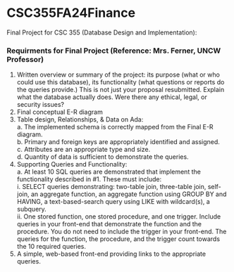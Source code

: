 # CSC355FA24Finance
Final Project for CSC 355 (Database Design and Implementation):
### Requirments for Final Project (Reference: Mrs. Ferner, UNCW Professor)
1. Written overview or summary of the project: its purpose (what or who could use this
database), its functionality (what questions or reports do the queries provide.) This is not just
your proposal resubmitted. Explain what the database actually does. Were there any ethical,
legal, or security issues?  
2. Final conceptual E-R diagram  
3. Table design, Relationships, & Data on Ada:  
  a. The implemented schema is correctly mapped from the Final E-R diagram.  
  b. Primary and foreign keys are appropriately identified and assigned.  
  c. Attributes are an appropriate type and size.  
  d. Quantity of data is sufficient to demonstrate the queries.  
4. Supporting Queries and Functionality:  
  a. At least 10 SQL queries are demonstrated that implement the functionality
  described in #1. These must include:  
    i. SELECT queries demonstrating: two-table join, three-table join, self-join, an
aggregate function, an aggregate function using GROUP BY and HAVING, a
text-based-search query using LIKE with wildcard(s), a subquery.  
    ii. One stored function, one stored procedure, and one trigger. Include
queries in your front-end that demonstrate the function and the procedure.
You do not need to include the trigger in your front-end. The queries for
the function, the procedure, and the trigger count towards the 10 required
queries.  
5. A simple, web-based front-end providing links to the appropriate queries.  
